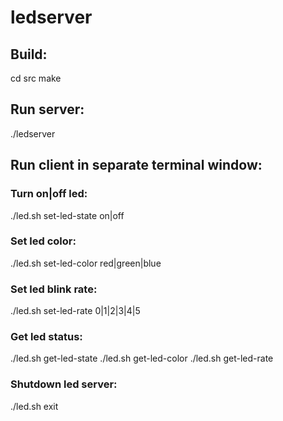 # ledserver

## Build:
cd src
make

## Run server:
./ledserver

## Run client in separate terminal window:
### Turn on|off led:
./led.sh set-led-state on|off
### Set led color:
./led.sh set-led-color red|green|blue
### Set led blink rate:
./led.sh set-led-rate 0|1|2|3|4|5
### Get led status:
./led.sh get-led-state
./led.sh get-led-color
./led.sh get-led-rate
### Shutdown led server:
./led.sh exit

